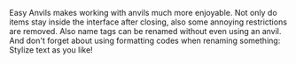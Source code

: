 Easy Anvils makes working with anvils much more enjoyable. Not only do items stay inside the interface after closing, also some annoying restrictions are removed. Also name tags can be renamed without even using an anvil. And don't forget about using formatting codes when renaming something: Stylize text as you like!